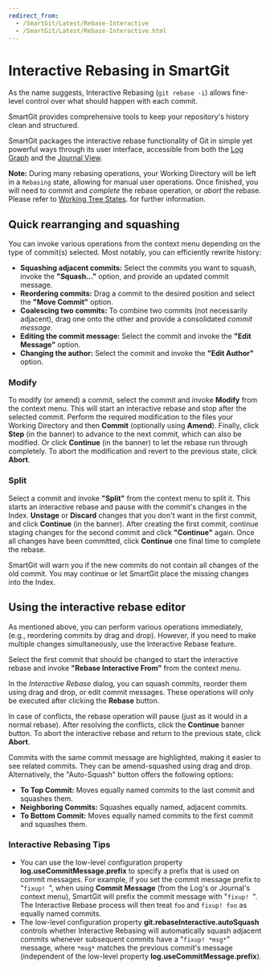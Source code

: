 ```yaml
---
redirect_from:
  - /SmartGit/Latest/Rebase-Interactive
  - /SmartGit/Latest/Rebase-Interactive.html
---
```

# Interactive Rebasing in SmartGit

As the name suggests, Interactive Rebasing (`git rebase -i`) allows fine-level control over what should happen with each commit.

SmartGit provides comprehensive tools to keep your repository's history clean and structured.

SmartGit packages the interactive rebase functionality of Git in simple yet powerful ways through its user interface, accessible from 
both the [Log Graph](../Log.md) and the [Journal View](../Journal-View.md).

**Note:**
During many rebasing operations, your Working Directory will be left in a `Rebasing` state, allowing for manual user operations.
Once finished, you will need to commit and *complete* the rebase operation, or *abort* the rebase.
Please refer to [Working Tree States](/SmartGit/Latest/GitConcepts/Working-Tree-States.md). for further information.

## Quick rearranging and squashing

You can invoke various operations from the context menu depending on the type of commit(s) selected. Most notably, you can efficiently rewrite history:

- **Squashing adjacent commits:** Select the commits you want to squash, invoke the **"Squash..."** option, and provide an updated commit message.
- **Reordering commits:** Drag a commit to the desired position and select the **"Move Commit"** option.
- **Coalescing two commits:** To combine two commits (not necessarily adjacent), drag one onto the other and provide a consolidated *commit message*.
- **Editing the commit message:** Select the commit and invoke the **"Edit Message"** option.
- **Changing the author:** Select the commit and invoke the **"Edit Author"** option.

### Modify

To modify (or amend) a commit, select the commit and invoke **Modify** from the context menu.
This will start an interactive rebase and stop after the selected commit.
Perform the required modification to the files your Working Directory and then **Commit** (optionally using **Amend**).
Finally, click **Step** (in the banner) to advance to the next commit, which can also be modified.
Or click **Continue** (in the banner) to let the rebase run through completely.
To abort the modification and revert to the previous state, click **Abort**.

### Split

Select a commit and invoke **"Split"** from the context menu to split it.
This starts an interactive rebase and pause with the commit's changes in the Index.
**Unstage** or **Discard** changes that you don't want in the first commit, and click **Continue** (in the banner).
After creating the first commit, continue staging changes for the second commit and click **"Continue"** again. 
Once all changes have been committed, click **Continue** one final time to complete the rebase.

SmartGit will warn you if the new commits do not contain all changes of the old commit.
You may continue or let SmartGit place the missing changes into the Index.

## Using the interactive rebase editor

As mentioned above, you can perform various operations immediately, (e.g., reordering commits by drag and drop).
However, if you need to make multiple changes simultaneously, use the Interactive Rebase feature.

Select the first commit that should be changed to start the interactive rebase and invoke **"Rebase Interactive From"** from the context menu.

In the *Interactive Rebase* dialog, you can squash commits, reorder them using drag and drop, or edit commit messages.  These operations will only be executed after clicking the **Rebase** button.

In case of conflicts, the rebase operation will pause (just as it would in a normal rebase).
After resolving the conflicts, click the **Continue** banner button.
To abort the interactive rebase and return to the previous state, click **Abort**.

Commits with the same commit message are highlighted, making it easier to see related commits.
They can be amend-squashed using drag and drop.
Alternatively, the "Auto-Squash" button offers the following options:

- **To Top Commit:** Moves equally named commits to the last commit and squashes them.
- **Neighboring Commits:** Squashes equally named, adjacent commits.
- **To Bottom Commit:** Moves equally named commits to the first commit and squashes them.

### Interactive Rebasing Tips
- You can use the low-level configuration property **log.useCommitMessage.prefix** to specify a prefix that is used on commit messages.
  For example, if you set the commit message prefix to "`fixup! `", when using **Commit Message** (from the Log's or Journal's context menu), SmartGit will prefix the commit message with "`fixup! `". The Interactive Rebase process will then treat `foo` and `fixup! foo` as equally named commits.
- The low-level configuration property **git.rebaseInteractive.autoSquash** controls whether Interactive Rebasing will automatically squash adjacent commits whenever subsequent commits have a "`fixup! *msg*`" message, where `*msg*` matches the previous commit's message (independent of the low-level property **log.useCommitMessage.prefix**).


